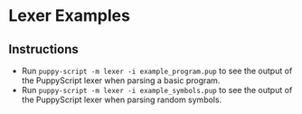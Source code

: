# Lexer Examples

## Instructions
+ Run `puppy-script -m lexer -i example_program.pup` to see the output of the PuppyScript lexer when parsing a basic program.
+ Run `puppy-script -m lexer -i example_symbols.pup` to see the output of the PuppyScript lexer when parsing random symbols.
